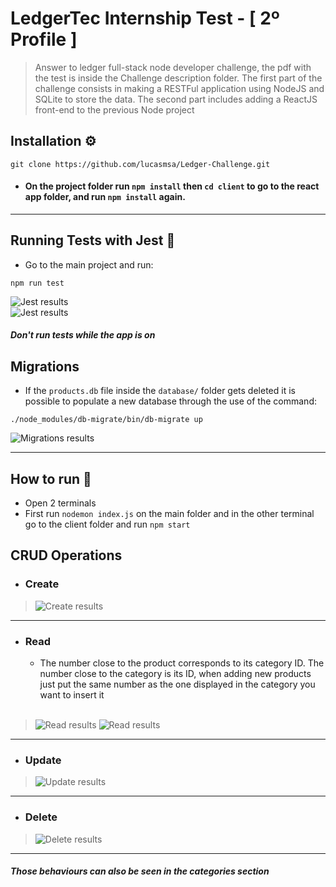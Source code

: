 # LedgerTec Internship Test - [ 2º Profile ]
> Answer to ledger full-stack node developer challenge, the pdf with the test is inside the Challenge description folder. The first part of the challenge consists in making a RESTFul application using NodeJS and SQLite to store the data. The second part includes adding a ReactJS front-end to the previous Node project

## Installation ⚙️
```
git clone https://github.com/lucasmsa/Ledger-Challenge.git
```

* #### On the project folder run ``npm install`` then ``cd client`` to go to the react app folder, and run ``npm install`` again.
---
## Running Tests with Jest 🧪
* Go to the main project and run:
```
npm run test
```
![Jest results](http://g.recordit.co/xVS6ze6RFi.gif)
<br>
![Jest results](http://g.recordit.co/pP1L8gXe7q.gif)
##### *Don't run tests while the app is on*


## Migrations 
* If the ``products.db`` file inside the ``database/`` folder gets deleted it is possible to populate a new database through the use of the command: 
```
./node_modules/db-migrate/bin/db-migrate up
```
![Migrations results](http://g.recordit.co/QAbgSCaxhF.gif)

---

## How to run 🎯

* Open 2 terminals 
* First run ``nodemon index.js`` on the main folder and in the other terminal go to the client folder and run ``npm start`` 

## CRUD Operations
* ### Create
> ![Create results](http://g.recordit.co/oKt1DPDPPJ.gif)
---
* ### Read
   * The number close to the product corresponds to its category ID. The number close to the category is its ID, when adding    new products just put the same number as the one displayed in the category you want to insert it
   <br>
> ![Read results](https://i.imgur.com/WI4cHy0.png)
> ![Read results](https://i.imgur.com/z9ZXRix.png)
---
* ### Update
> ![Update results](http://g.recordit.co/r1GCIpZQZO.gif)
---
* ### Delete
> ![Delete results](http://g.recordit.co/QHhoXdvPHE.gif)
---
#### *Those behaviours can also be seen in the categories section*


